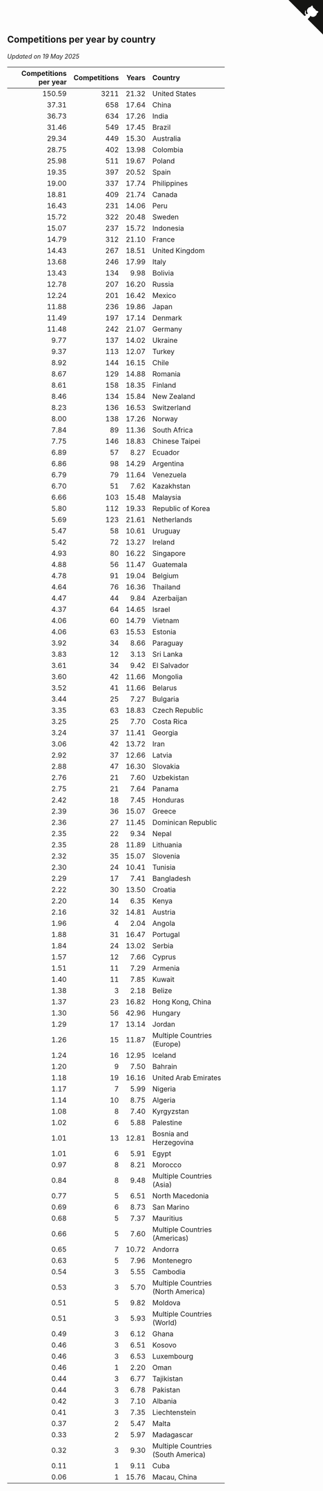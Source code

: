 ## Competitions per year by country

*Updated on 19 May 2025*

| Competitions per year | Competitions | Years | Country |
| ---: | ---: | ---: | :--- |
| 150.59 | 3211 | 21.32 | United States |
| 37.31 | 658 | 17.64 | China |
| 36.73 | 634 | 17.26 | India |
| 31.46 | 549 | 17.45 | Brazil |
| 29.34 | 449 | 15.30 | Australia |
| 28.75 | 402 | 13.98 | Colombia |
| 25.98 | 511 | 19.67 | Poland |
| 19.35 | 397 | 20.52 | Spain |
| 19.00 | 337 | 17.74 | Philippines |
| 18.81 | 409 | 21.74 | Canada |
| 16.43 | 231 | 14.06 | Peru |
| 15.72 | 322 | 20.48 | Sweden |
| 15.07 | 237 | 15.72 | Indonesia |
| 14.79 | 312 | 21.10 | France |
| 14.43 | 267 | 18.51 | United Kingdom |
| 13.68 | 246 | 17.99 | Italy |
| 13.43 | 134 | 9.98 | Bolivia |
| 12.78 | 207 | 16.20 | Russia |
| 12.24 | 201 | 16.42 | Mexico |
| 11.88 | 236 | 19.86 | Japan |
| 11.49 | 197 | 17.14 | Denmark |
| 11.48 | 242 | 21.07 | Germany |
| 9.77 | 137 | 14.02 | Ukraine |
| 9.37 | 113 | 12.07 | Turkey |
| 8.92 | 144 | 16.15 | Chile |
| 8.67 | 129 | 14.88 | Romania |
| 8.61 | 158 | 18.35 | Finland |
| 8.46 | 134 | 15.84 | New Zealand |
| 8.23 | 136 | 16.53 | Switzerland |
| 8.00 | 138 | 17.26 | Norway |
| 7.84 | 89 | 11.36 | South Africa |
| 7.75 | 146 | 18.83 | Chinese Taipei |
| 6.89 | 57 | 8.27 | Ecuador |
| 6.86 | 98 | 14.29 | Argentina |
| 6.79 | 79 | 11.64 | Venezuela |
| 6.70 | 51 | 7.62 | Kazakhstan |
| 6.66 | 103 | 15.48 | Malaysia |
| 5.80 | 112 | 19.33 | Republic of Korea |
| 5.69 | 123 | 21.61 | Netherlands |
| 5.47 | 58 | 10.61 | Uruguay |
| 5.42 | 72 | 13.27 | Ireland |
| 4.93 | 80 | 16.22 | Singapore |
| 4.88 | 56 | 11.47 | Guatemala |
| 4.78 | 91 | 19.04 | Belgium |
| 4.64 | 76 | 16.36 | Thailand |
| 4.47 | 44 | 9.84 | Azerbaijan |
| 4.37 | 64 | 14.65 | Israel |
| 4.06 | 60 | 14.79 | Vietnam |
| 4.06 | 63 | 15.53 | Estonia |
| 3.92 | 34 | 8.66 | Paraguay |
| 3.83 | 12 | 3.13 | Sri Lanka |
| 3.61 | 34 | 9.42 | El Salvador |
| 3.60 | 42 | 11.66 | Mongolia |
| 3.52 | 41 | 11.66 | Belarus |
| 3.44 | 25 | 7.27 | Bulgaria |
| 3.35 | 63 | 18.83 | Czech Republic |
| 3.25 | 25 | 7.70 | Costa Rica |
| 3.24 | 37 | 11.41 | Georgia |
| 3.06 | 42 | 13.72 | Iran |
| 2.92 | 37 | 12.66 | Latvia |
| 2.88 | 47 | 16.30 | Slovakia |
| 2.76 | 21 | 7.60 | Uzbekistan |
| 2.75 | 21 | 7.64 | Panama |
| 2.42 | 18 | 7.45 | Honduras |
| 2.39 | 36 | 15.07 | Greece |
| 2.36 | 27 | 11.45 | Dominican Republic |
| 2.35 | 22 | 9.34 | Nepal |
| 2.35 | 28 | 11.89 | Lithuania |
| 2.32 | 35 | 15.07 | Slovenia |
| 2.30 | 24 | 10.41 | Tunisia |
| 2.29 | 17 | 7.41 | Bangladesh |
| 2.22 | 30 | 13.50 | Croatia |
| 2.20 | 14 | 6.35 | Kenya |
| 2.16 | 32 | 14.81 | Austria |
| 1.96 | 4 | 2.04 | Angola |
| 1.88 | 31 | 16.47 | Portugal |
| 1.84 | 24 | 13.02 | Serbia |
| 1.57 | 12 | 7.66 | Cyprus |
| 1.51 | 11 | 7.29 | Armenia |
| 1.40 | 11 | 7.85 | Kuwait |
| 1.38 | 3 | 2.18 | Belize |
| 1.37 | 23 | 16.82 | Hong Kong, China |
| 1.30 | 56 | 42.96 | Hungary |
| 1.29 | 17 | 13.14 | Jordan |
| 1.26 | 15 | 11.87 | Multiple Countries (Europe) |
| 1.24 | 16 | 12.95 | Iceland |
| 1.20 | 9 | 7.50 | Bahrain |
| 1.18 | 19 | 16.16 | United Arab Emirates |
| 1.17 | 7 | 5.99 | Nigeria |
| 1.14 | 10 | 8.75 | Algeria |
| 1.08 | 8 | 7.40 | Kyrgyzstan |
| 1.02 | 6 | 5.88 | Palestine |
| 1.01 | 13 | 12.81 | Bosnia and Herzegovina |
| 1.01 | 6 | 5.91 | Egypt |
| 0.97 | 8 | 8.21 | Morocco |
| 0.84 | 8 | 9.48 | Multiple Countries (Asia) |
| 0.77 | 5 | 6.51 | North Macedonia |
| 0.69 | 6 | 8.73 | San Marino |
| 0.68 | 5 | 7.37 | Mauritius |
| 0.66 | 5 | 7.60 | Multiple Countries (Americas) |
| 0.65 | 7 | 10.72 | Andorra |
| 0.63 | 5 | 7.96 | Montenegro |
| 0.54 | 3 | 5.55 | Cambodia |
| 0.53 | 3 | 5.70 | Multiple Countries (North America) |
| 0.51 | 5 | 9.82 | Moldova |
| 0.51 | 3 | 5.93 | Multiple Countries (World) |
| 0.49 | 3 | 6.12 | Ghana |
| 0.46 | 3 | 6.51 | Kosovo |
| 0.46 | 3 | 6.53 | Luxembourg |
| 0.46 | 1 | 2.20 | Oman |
| 0.44 | 3 | 6.77 | Tajikistan |
| 0.44 | 3 | 6.78 | Pakistan |
| 0.42 | 3 | 7.10 | Albania |
| 0.41 | 3 | 7.35 | Liechtenstein |
| 0.37 | 2 | 5.47 | Malta |
| 0.33 | 2 | 5.97 | Madagascar |
| 0.32 | 3 | 9.30 | Multiple Countries (South America) |
| 0.11 | 1 | 9.11 | Cuba |
| 0.06 | 1 | 15.76 | Macau, China |


<a href="https://github.com/jonatanklosko/wca_statistics" class="github-corner" aria-label="View source on Github"><svg width="80" height="80" viewBox="0 0 250 250" style="fill:#151513; color:#fff; position: absolute; top: 0; border: 0; right: 0;" aria-hidden="true"><path d="M0,0 L115,115 L130,115 L142,142 L250,250 L250,0 Z"></path><path d="M128.3,109.0 C113.8,99.7 119.0,89.6 119.0,89.6 C122.0,82.7 120.5,78.6 120.5,78.6 C119.2,72.0 123.4,76.3 123.4,76.3 C127.3,80.9 125.5,87.3 125.5,87.3 C122.9,97.6 130.6,101.9 134.4,103.2" fill="currentColor" style="transform-origin: 130px 106px;" class="octo-arm"></path><path d="M115.0,115.0 C114.9,115.1 118.7,116.5 119.8,115.4 L133.7,101.6 C136.9,99.2 139.9,98.4 142.2,98.6 C133.8,88.0 127.5,74.4 143.8,58.0 C148.5,53.4 154.0,51.2 159.7,51.0 C160.3,49.4 163.2,43.6 171.4,40.1 C171.4,40.1 176.1,42.5 178.8,56.2 C183.1,58.6 187.2,61.8 190.9,65.4 C194.5,69.0 197.7,73.2 200.1,77.6 C213.8,80.2 216.3,84.9 216.3,84.9 C212.7,93.1 206.9,96.0 205.4,96.6 C205.1,102.4 203.0,107.8 198.3,112.5 C181.9,128.9 168.3,122.5 157.7,114.1 C157.9,116.9 156.7,120.9 152.7,124.9 L141.0,136.5 C139.8,137.7 141.6,141.9 141.8,141.8 Z" fill="currentColor" class="octo-body"></path></svg></a><style>.github-corner:hover .octo-arm{animation:octocat-wave 560ms ease-in-out}@keyframes octocat-wave{0%,100%{transform:rotate(0)}20%,60%{transform:rotate(-25deg)}40%,80%{transform:rotate(10deg)}}@media (max-width:500px){.github-corner:hover .octo-arm{animation:none}.github-corner .octo-arm{animation:octocat-wave 560ms ease-in-out}}</style>
